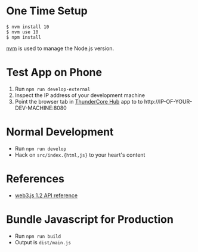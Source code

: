 # One Time Setup
```
$ nvm install 10
$ nvm use 10
$ npm install
```
[nvm](https://github.com/nvm-sh/nvm) is used to manage the Node.js version.

# Test App on Phone
1. Run `npm run develop-external`
2. Inspect the IP address of your development machine
3. Point the browser tab in [ThunderCore Hub](https://www.thundercore.com/thundercore-hub/) app to to http://IP-OF-YOUR-DEV-MACHINE:8080

# Normal Development
* Run `npm run develop`
* Hack on `src/index.{html,js}` to your heart's content

# References 
* [web3.js 1.2 API reference](https://web3js.readthedocs.io/en/v1.2.4/web3-eth-contract.html)

# Bundle Javascript for Production
* Run `npm run build`
* Output is `dist/main.js`

